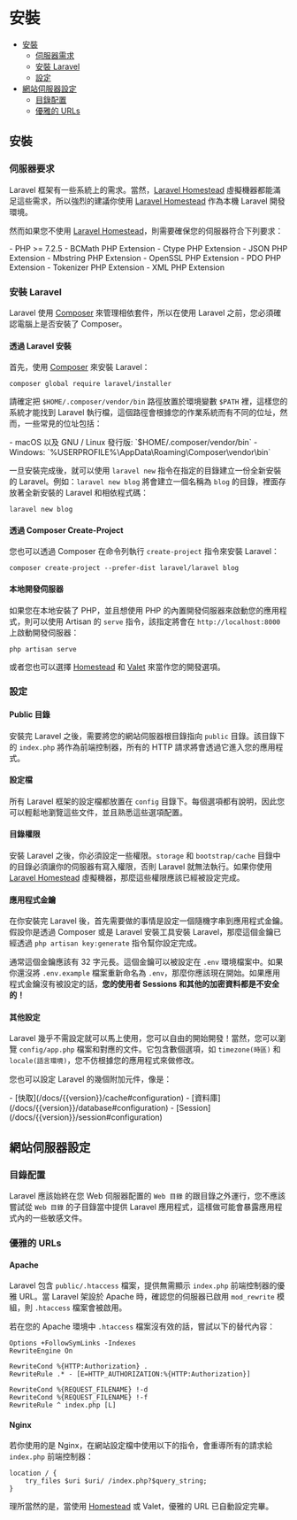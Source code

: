 # 安裝

- [安裝](#installation)
    - [伺服器需求](#server-requirements)
    - [安裝 Laravel](#installing-laravel)
    - [設定](#configuration)
- [網站伺服器設定](#web-server-configuration)
    - [目錄配置](#directory-configuration)
    - [優雅的 URLs](#pretty-urls)

<a name="installation"></a>
## 安裝

<a name="server-requirements"></a>
### 伺服器要求

Laravel 框架有一些系統上的需求。當然，[Laravel Homestead](/docs/{{version}}/homestead) 虛擬機器都能滿足這些需求，所以強烈的建議你使用 [Laravel Homestead](/docs/{{version}}/homestead) 作為本機 Laravel 開發環境。

然而如果您不使用 [Laravel Homestead](/docs/{{version}}/homestead)，則需要確保您的伺服器符合下列要求：

<div class="content-list" markdown="1">
- PHP >= 7.2.5
- BCMath PHP Extension
- Ctype PHP Extension
- JSON PHP Extension
- Mbstring PHP Extension
- OpenSSL PHP Extension
- PDO PHP Extension
- Tokenizer PHP Extension
- XML PHP Extension
</div>

<a name="installing-laravel"></a>
### 安裝 Laravel

Laravel 使用 [Composer](https://getcomposer.org) 來管理相依套件，所以在使用 Laravel 之前，您必須確認電腦上是否安裝了 Composer。

#### 透過 Laravel 安裝

首先，使用 [Composer](https://getcomposer.org) 來安裝 Laravel：

    composer global require laravel/installer

請確定把 `$HOME/.composer/vendor/bin` 路徑放置於環境變數 `$PATH` 裡，這樣您的系統才能找到 Laravel 執行檔，這個路徑會根據您的作業系統而有不同的位址，然而，一些常見的位址包括：

<div class="content-list" markdown="1">
- macOS 以及 GNU / Linux 發行版: `$HOME/.composer/vendor/bin`
- Windows: `%USERPROFILE%\AppData\Roaming\Composer\vendor\bin`
</div>

一旦安裝完成後，就可以使用 `laravel new` 指令在指定的目錄建立一份全新安裝的 Laravel。例如：`laravel new blog` 將會建立一個名稱為 `blog` 的目錄，裡面存放著全新安裝的 Laravel 和相依程式碼：

    laravel new blog

#### 透過 Composer Create-Project

您也可以透過 Composer 在命令列執行 `create-project` 指令來安裝 Laravel：

    composer create-project --prefer-dist laravel/laravel blog

#### 本地開發伺服器

如果您在本地安裝了 PHP，並且想使用 PHP 的內置開發伺服器來啟動您的應用程式，則可以使用 Artisan 的 `serve` 指令，該指定將會在 `http://localhost:8000` 上啟動開發伺服器：

    php artisan serve

或者您也可以選擇 [Homestead](/docs/{{version}}/homestead) 和 [Valet](/docs/{{version}}/valet) 來當作您的開發選項。

<a name="configuration"></a>
### 設定

#### Public 目錄

安裝完 Laravel 之後，需要將您的網站伺服器根目錄指向 `public` 目錄。該目錄下的 `index.php` 將作為前端控制器，所有的 HTTP 請求將會透過它進入您的應用程式。

#### 設定檔

所有 Laravel 框架的設定檔都放置在 `config` 目錄下。每個選項都有說明，因此您可以輕鬆地瀏覽這些文件，並且熟悉這些選項配置。

#### 目錄權限

安裝 Laravel 之後，你必須設定一些權限。`storage` 和 `bootstrap/cache` 目錄中的目錄必須讓你的伺服器有寫入權限，否則 Laravel 就無法執行。如果你使用 [Laravel Homestead](/docs/{{version}}/homestead) 虛擬機器，那麼這些權限應該已經被設定完成。

#### 應用程式金鑰

在你安裝完 Laravel 後，首先需要做的事情是設定一個隨機字串到應用程式金鑰。假設你是透過 Composer 或是 Laravel 安裝工具安裝 Laravel，那麼這個金鑰已經透過 `php artisan key:generate` 指令幫你設定完成。

通常這個金鑰應該有 32 字元長。這個金鑰可以被設定在 `.env` 環境檔案中。如果你還沒將 `.env.example` 檔案重新命名為 `.env`，那麼你應該現在開始。如果應用程式金鑰沒有被設定的話，**您的使用者 Sessions 和其他的加密資料都是不安全的！**

#### 其他設定

Laravel 幾乎不需設定就可以馬上使用，您可以自由的開始開發！當然，您可以瀏覽 `config/app.php` 檔案和對應的文件。它包含數個選項，如 `timezone(時區)` 和 `locale(語言環境)`，您不仿根據您的應用程式來做修改。

您也可以設定 Laravel 的幾個附加元件，像是：

<div class="content-list" markdown="1">
- [快取](/docs/{{version}}/cache#configuration)
- [資料庫](/docs/{{version}}/database#configuration)
- [Session](/docs/{{version}}/session#configuration)
</div>

<a name="web-server-configuration"></a>
## 網站伺服器設定

<a name="directory-configuration"></a>
### 目錄配置

Laravel 應該始終在您 Web 伺服器配置的 `Web 目錄` 的跟目錄之外運行，您不應該嘗試從 `Web 目錄` 的子目錄當中提供 Laravel 應用程式，這樣做可能會暴露應用程式內的一些敏感文件。

<a name="pretty-urls"></a>
### 優雅的 URLs

#### Apache

Laravel 包含 `public/.htaccess` 檔案，提供無需顯示 `index.php` 前端控制器的優雅 URL。當 Laravel 架設於 Apache 時，確認您的伺服器已啟用 `mod_rewrite` 模組，則 `.htaccess` 檔案會被啟用。

若在您的 Apache 環境中 `.htaccess` 檔案沒有效的話，嘗試以下的替代內容：

    Options +FollowSymLinks -Indexes
    RewriteEngine On

    RewriteCond %{HTTP:Authorization} .
    RewriteRule .* - [E=HTTP_AUTHORIZATION:%{HTTP:Authorization}]

    RewriteCond %{REQUEST_FILENAME} !-d
    RewriteCond %{REQUEST_FILENAME} !-f
    RewriteRule ^ index.php [L]

#### Nginx

若你使用的是 Nginx，在網站設定檔中使用以下的指令，會重導所有的請求給 `index.php` 前端控制器：

    location / {
        try_files $uri $uri/ /index.php?$query_string;
    }

理所當然的是，當使用 [Homestead](/docs/{{version}}/homestead) 或 Valet，優雅的 URL 已自動設定完畢。
